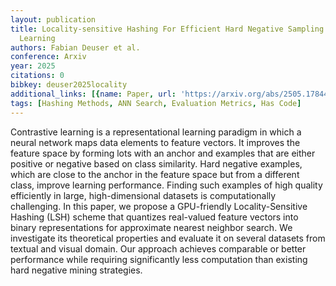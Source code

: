 ```yaml
---
layout: publication
title: Locality-sensitive Hashing For Efficient Hard Negative Sampling In Contrastive
  Learning
authors: Fabian Deuser et al.
conference: Arxiv
year: 2025
citations: 0
bibkey: deuser2025locality
additional_links: [{name: Paper, url: 'https://arxiv.org/abs/2505.17844'}]
tags: [Hashing Methods, ANN Search, Evaluation Metrics, Has Code]
---
```

Contrastive learning is a representational learning paradigm in which a neural network maps data elements to feature vectors. It improves the feature space by forming lots with an anchor and examples that are either positive or negative based on class similarity. Hard negative examples, which are close to the anchor in the feature space but from a different class, improve learning performance. Finding such examples of high quality efficiently in large, high-dimensional datasets is computationally challenging. In this paper, we propose a GPU-friendly Locality-Sensitive Hashing (LSH) scheme that quantizes real-valued feature vectors into binary representations for approximate nearest neighbor search. We investigate its theoretical properties and evaluate it on several datasets from textual and visual domain. Our approach achieves comparable or better performance while requiring significantly less computation than existing hard negative mining strategies.